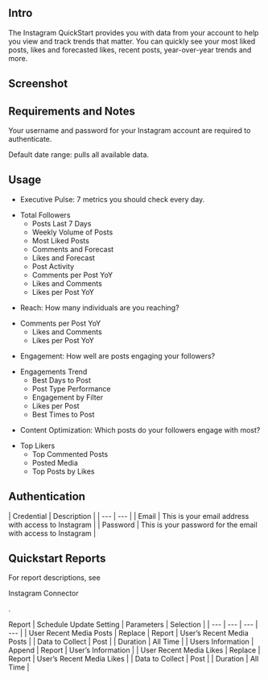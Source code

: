 

Intro
-------

The Instagram QuickStart provides you with data from your account to help you view and track trends that matter. You can quickly see your most liked posts, likes and forecasted likes, recent posts, year-over-year trends and more.


 Screenshot
------------


 Requirements and Notes
------------------------

Your username and password for your Instagram account are required to authenticate.


 Default date range: pulls all available data.


 Usage
-------


* Executive Pulse: 7 metrics you should check every day.

+ Total Followers
	+ Posts Last 7 Days
	+ Weekly Volume of Posts
	+ Most Liked Posts
	+ Comments and Forecast
	+ Likes and Forecast
	+ Post Activity
	+ Comments per Post YoY
	+ Likes and Comments
	+ Likes per Post YoY
* Reach: How many individuals are you reaching?

+ Comments per Post YoY
	+ Likes and Comments
	+ Likes per Post YoY
* Engagement: How well are posts engaging your followers?

+ Engagements Trend
	+ Best Days to Post
	+ Post Type Performance
	+ Engagement by Filter
	+ Likes per Post
	+ Best Times to Post
* Content Optimization: Which posts do your followers engage with most?

+ Top Likers
	+ Top Commented Posts
	+ Posted Media
	+ Top Posts by Likes

Authentication
----------------


|
 Credential
  |
 Description
  |
| --- | --- |
|
 Email
  |
 This is your email address with access to Instagram
  |
|
 Password
  |
 This is your password for the email with access to Instagram
  |

Quickstart Reports
--------------------

For report descriptions, see

Instagram Connector

.


 Report
  |
 Schedule Update Setting
  |
 Parameters
  |
 Selection
  |
| --- | --- | --- | --- |
|
 User Recent Media Posts
  |
 Replace
  |
 Report
  |
 User’s Recent Media Posts
  |
|
 Data to Collect
  |
 Post
  |
|
 Duration
  |
 All Time
  |
|
 Users Information
  |
 Append
  |
 Report
  |
 User’s Information
  |
|
 User Recent Media Likes
  |
 Replace
  |
 Report
  |
 User’s Recent Media Likes
  |
|
 Data to Collect
  |
 Post
  |
|
 Duration
  |
 All Time
  |

